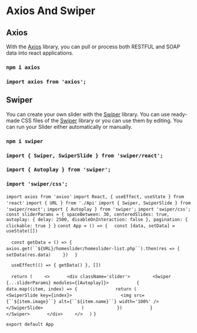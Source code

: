 # Axios And Swiper

## Axios
With the [Axios](https://www.npmjs.com/package/axios) library, you can pull or process both RESTFUL and SOAP data into react applications. 
### `npm i axios`
### `import axios from 'axios';`


## Swiper
You can create your own slider with the [Swiper](https://www.npmjs.com/package/swiper) library. You can use ready-made CSS files of the [Swiper](https://www.npmjs.com/package/swiper) library or you can use them by editing. You can run your Slider either automatically or manually.
### `npm i swiper`
### `import { Swiper, SwiperSlide } from 'swiper/react';`
### `import { Autoplay } from 'swiper';`
### `import 'swiper/css';`


`import axios from 'axios'`
`import React, { useEffect, useState } from 'react'`
`import { URL } from './Api'`
`import { Swiper, SwiperSlide } from 'swiper/react';`
`import { Autoplay } from 'swiper';`
`import 'swiper/css';`
`const sliderParams = { spaceBetween: 30, centeredSlides: true, autoplay: { delay: 2500, disableOnInteraction: false }, pagination: { clickable: true } }`
`const App = () => {`
`  const [data, setData] = useState([])`

`  const getData = () => {`
`    axios.get(``${URL}/homeslider/homeslider-list.php``).then(res => {`
`      setData(res.data)`
`    })`
`  }`

`  useEffect(() => { getData() }, [])`

`  return (`
`    <>`
`      <div className='slider'>`
`        <Swiper {...sliderParams} modules={[Autoplay]}>`
`          {`
`            data.map((item, index) => {`
`              return (`
`                <SwiperSlide key={index}>`
`                  <img src={``${item.image}``} alt={``${item.name}``} width='100%' />`
`                </SwiperSlide>`
`              )`
`            })`
`          }`
`        </Swiper>`
`      </div>`
`    </>`
`  )`
`}`

`export default App`